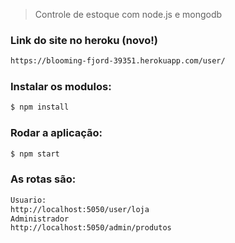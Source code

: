 > Controle de estoque com node.js e mongodb

### Link do site no heroku (novo!)
```sh
https://blooming-fjord-39351.herokuapp.com/user/
```

### Instalar os modulos:
```sh
$ npm install
```

### Rodar a aplicação:
```sh
$ npm start
```

### As rotas são:
```sh
Usuario:
http://localhost:5050/user/loja
Administrador 
http://localhost:5050/admin/produtos
```
